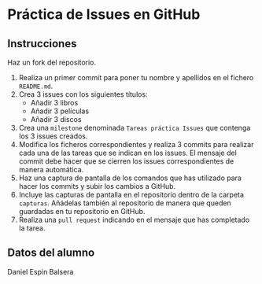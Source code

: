 # Práctica de Issues en GitHub

## Instrucciones
Haz un fork del repositorio.

1) Realiza un primer commit para poner tu nombre y apellidos en el fichero `README.md`.
2) Crea 3 issues con los siguientes títulos:
    - Añadir 3 libros
    - Añadir 3 películas
    - Añadir 3 discos
3) Crea una `milestone` denominada `Tareas práctica Issues` que contenga los 3 issues creados.
4) Modifica los ficheros correspondientes y realiza 3 commits para realizar cada una de las tareas que se indican en los issues. El mensaje del commit debe hacer que se cierren los issues correspondientes de manera automática.
5) Haz una captura de pantalla de los comandos que has utilizado para hacer los commits y subir los cambios a GitHub.
6) Incluye las capturas de pantalla en el repositorio dentro de la carpeta `capturas`. Añádelas también al repositorio de manera que queden guardadas en tu repositorio en GitHub.
7) Realiza una `pull request` indicando en el mensaje que has completado la tarea.

## Datos del alumno
Daniel Espin Balsera
